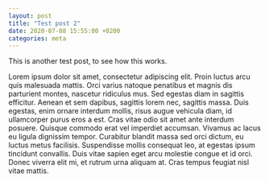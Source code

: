 ```yaml
---
layout: post
title: "Test post 2"
date: 2020-07-08 15:55:00 +0200
categories: meta
---
```


This is another test post, to see how this works. 

Lorem ipsum dolor sit amet, consectetur adipiscing elit. Proin luctus arcu quis malesuada mattis. Orci varius natoque penatibus et magnis dis parturient montes, nascetur ridiculus mus. Sed egestas diam in sagittis efficitur. Aenean et sem dapibus, sagittis lorem nec, sagittis massa. Duis egestas, enim ornare interdum mollis, risus augue vehicula diam, id ullamcorper purus eros a est. Cras vitae odio sit amet ante interdum posuere. Quisque commodo erat vel imperdiet accumsan. Vivamus ac lacus eu ligula dignissim tempor. Curabitur blandit massa sed orci dictum, eu luctus metus facilisis. Suspendisse mollis consequat leo, at egestas ipsum tincidunt convallis. Duis vitae sapien eget arcu molestie congue et id orci. Donec viverra elit mi, et rutrum urna aliquam at. Cras tempus feugiat nisl vitae mattis.